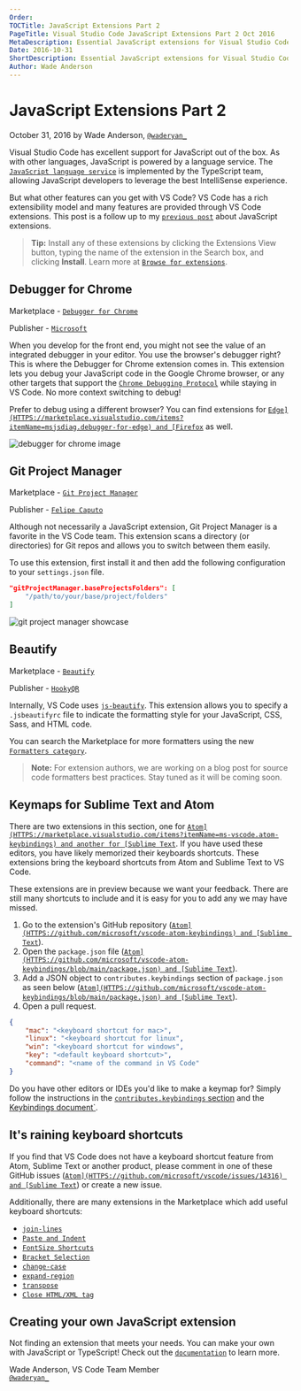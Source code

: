 ```yaml
---
Order:
TOCTitle: JavaScript Extensions Part 2
PageTitle: Visual Studio Code JavaScript Extensions Part 2 Oct 2016
MetaDescription: Essential JavaScript extensions for Visual Studio Code.
Date: 2016-10-31
ShortDescription: Essential JavaScript extensions for Visual Studio Code.
Author: Wade Anderson
---
```

# JavaScript Extensions Part 2

October 31, 2016 by Wade Anderson, [`@waderyan_`](HTTPS://twitter.com/waderyan_)

Visual Studio Code has excellent support for JavaScript out of the box. As with other languages, JavaScript is powered by a language service. The [`JavaScript language service`](HTTPS://github.com/microsoft/TypeScript/wiki/JavaScript-Language-Service-in-Visual-Studio) is implemented by the TypeScript team, allowing JavaScript developers to leverage the best IntelliSense experience.

But what other features can you get with VS Code? VS Code has a rich extensibility model and many features are provided through VS Code extensions. This post is a follow up to my [`previous post`](/blogs/2016/09/14/js_roundup_1.md) about JavaScript extensions.

> **Tip:** Install any of these extensions by clicking the Extensions View button, typing the name of the extension in the Search box, and clicking **Install**. Learn more at [`Browse for extensions`](/docs/editor/extension-marketplace.md#browse-for-extensions).

## Debugger for Chrome

Marketplace - [`Debugger for Chrome`](HTTPS://marketplace.visualstudio.com/items?itemName=msjsdiag.debugger-for-chrome)

Publisher - [`Microsoft`](HTTPS://marketplace.visualstudio.com/search?term=publisher%3A%22Microsoft%22&target=VSCode&sortBy=Relevance)

When you develop for the front end, you might not see the value of an integrated debugger in your editor. You use the browser's debugger right? This is where the Debugger for Chrome extension comes in. This extension lets you debug your JavaScript code in the Google Chrome browser, or any other targets that support the [`Chrome Debugging Protocol`](HTTPS://chromedevtools.github.io/debugger-protocol-viewer/) while staying in VS Code. No more context switching to debug!

Prefer to debug using a different browser? You can find extensions for [`Edge](HTTPS://marketplace.visualstudio.com/items?itemName=msjsdiag.debugger-for-edge) and [Firefox`](HTTPS://marketplace.visualstudio.com/items?itemName=hbenl.vscode-firefox-debug) as well.

![`debugger for chrome image`](chrome_debugger.png)

## Git Project Manager

Marketplace - [`Git Project Manager`](HTTPS://marketplace.visualstudio.com/items?itemName=felipecaputo.git-project-manager)

Publisher - [`Felipe Caputo`](HTTPS://marketplace.visualstudio.com/search?term=publisher%3A%22Felipe%20Caputo%22&target=VSCode&sortBy=Relevance)

Although not necessarily a JavaScript extension, Git Project Manager is a favorite in the VS Code team. This extension scans a directory (or directories) for Git repos and allows you to switch between them easily.

To use this extension, first install it and then add the following configuration to your `settings.json` file.

```json
"gitProjectManager.baseProjectsFolders": [
    "/path/to/your/base/project/folders"
]
```

![`git project manager showcase`](git_project_manager.gif)

## Beautify

Marketplace - [`Beautify`](HTTPS://marketplace.visualstudio.com/items?itemName=HookyQR.beautify)

Publisher - [`HookyQR`](HTTPS://marketplace.visualstudio.com/search?term=publisher%3A%22HookyQR%22&target=VSCode)

Internally, VS Code uses [`js-beautify`](HTTPS://www.npmjs.com/package/js-beautify). This extension allows you to specify a `.jsbeautifyrc` file to indicate the formatting style for your JavaScript, CSS, Sass, and HTML code.

You can search the Marketplace for more formatters using the new [`Formatters category`](HTTPS://marketplace.visualstudio.com/search?target=VSCode&category=Formatters&sortBy=Downloads).

>**Note:** For extension authors, we are working on a blog post for source code formatters best practices. Stay tuned as it will be coming soon.

## Keymaps for Sublime Text and Atom

There are two extensions in this section, one for [`Atom](HTTPS://marketplace.visualstudio.com/items?itemName=ms-vscode.atom-keybindings) and another for [Sublime Text`](HTTPS://marketplace.visualstudio.com/items?itemName=ms-vscode.sublime-keybindings). If you have used these editors, you have likely memorized their keyboards shortcuts. These extensions bring the keyboard shortcuts from Atom and Sublime Text to VS Code.

These extensions are in preview because we want your feedback. There are still many shortcuts to include and it is easy for you to add any we may have missed.

1. Go to the extension's GitHub repository ([`Atom](HTTPS://github.com/microsoft/vscode-atom-keybindings) and [Sublime Text`](HTTPS://github.com/microsoft/vscode-sublime-keybindings)).
2. Open the `package.json` file ([`Atom](HTTPS://github.com/microsoft/vscode-atom-keybindings/blob/main/package.json) and [Sublime Text`](HTTPS://github.com/microsoft/vscode-sublime-keybindings/blob/main/package.json)).
3. Add a JSON object to `contributes.keybindings` section of `package.json` as seen below ([`Atom](HTTPS://github.com/microsoft/vscode-atom-keybindings/blob/main/package.json) and [Sublime Text`](HTTPS://github.com/microsoft/vscode-sublime-keybindings/blob/main/package.json)).
4. Open a pull request.

```json
{
    "mac": "<keyboard shortcut for mac>",
    "linux": "<keyboard shortcut for linux",
    "win": "<keyboard shortcut for windows",
    "key": "<default keyboard shortcut>",
    "command": "<name of the command in VS Code"
}
```

Do you have other editors or IDEs you'd like to make a keymap for? Simply follow the instructions in the [`contributes.keybindings` section](/docs/extensionAPI/extension-points#_contributeskeybindings) and the [Keybindings document`](/docs/getstarted/keybindings).

## It's raining keyboard shortcuts

If you find that VS Code does not have a keyboard shortcut feature from Atom, Sublime Text or another product, please comment in one of these GitHub issues ([`Atom](HTTPS://github.com/microsoft/vscode/issues/14316) and [Sublime Text`](HTTPS://github.com/microsoft/vscode/issues/3776)) or create a new issue.

Additionally, there are many extensions in the Marketplace which add useful keyboard shortcuts:

* [`join-lines`](HTTPS://marketplace.visualstudio.com/items?itemName=wmaurer.join-lines)
* [`Paste and Indent`](HTTPS://marketplace.visualstudio.com/items?itemName=Rubymaniac.vscode-paste-and-indent)
* [`FontSize Shortcuts`](HTTPS://marketplace.visualstudio.com/items?itemName=peterjuras.fontsize-shortcuts)
* [`Bracket Selection`](HTTPS://marketplace.visualstudio.com/items?itemName=guosong.bracketselection)
* [`change-case`](HTTPS://marketplace.visualstudio.com/items?itemName=wmaurer.change-case)
* [`expand-region`](HTTPS://marketplace.visualstudio.com/items?itemName=letrieu.expand-region)
* [`transpose`](HTTPS://marketplace.visualstudio.com/items?itemName=v4run.transpose)
* [`Close HTML/XML tag`](HTTPS://marketplace.visualstudio.com/items?itemName=Compulim.compulim-vscode-closetag)

## Creating your own JavaScript extension

Not finding an extension that meets your needs. You can make your own with JavaScript or TypeScript! Check out the [`documentation`](/docs/extensions/overview.md) to learn more.

Wade Anderson, VS Code Team Member <br>
[`@waderyan_`](HTTPS://twitter.com/waderyan_)
